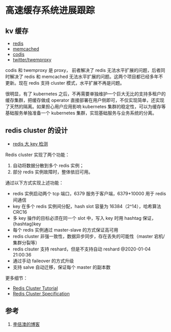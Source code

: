 <!-- toc -->
# 高速缓存系统进展跟踪

## kv 缓存

* [redis](https://redis.io/)
* [memcached](https://memcached.org/)
* [codis](https://github.com/CodisLabs/codis)
* [twitter/twemproxy](https://github.com/twitter/twemproxy)

codis 和 twemproxy 是 proxy， 前者解决了 redis 无法水平扩展的问题，后者同时解决了 redis 和 memcached 无法水平扩展的问题。这两个项目都已经多年不更新。现在 redis 支持 cluster 模式，水平扩展不再是问题。

很明显，有了 kubernetes 之后，不再需要单独维护一个巨大无比的支持多租户的缓存集群，把缓存做成 operator 直接部署在用户侧即可，不仅实现简单，还实现了天然的隔离。如果担心用户应用影响 kubernetes 集群的稳定性，可以为缓存等基础服务单独准备一个 kubernetes 集群，实现基础服务与业务系统的分离。

## redis cluster 的设计

* [redis 大 key 检测](https://stackoverflow.com/questions/13673058/what-is-the-easiest-way-to-find-the-biggest-objects-in-redis)

Redis cluster 实现了两个功能：

1. 自动将数据分散到多个 redis 实例；
2. 部分 redis 实例故障时，整体依旧可用。

通过以下方式实现上述功能：

* redis 实例启动两个 tcp 端口，6379 服务于客户端，6379+10000 用于 redis 间通信
* key 在多个 redis 实例间分配，hash slot 容量为 16384（2^14），哈希算法 CRC16 
* 多 key 操作的目标必须在同一个 slot 中，写入 key 时用 hashtag 保证，{hashtag}key
* 每个 redis 实例通过 master-slave 的方式保证高可用
* redis cluster 非强一致性，数据异步同步，存在丢失的可能性（master 宕机/集群分裂等）
* redis clsuter 支持 reshard，但是不支持自动 reshard @2020-01-04 21:00:36 
* 通过手动 faileover 的方式升级
* 支持 salve 自动迁移，保证每个 master 的副本数

更多细节：

* [Redis Cluster Tutorial](https://redis.io/topics/cluster-tutorial)
* [Redis Cluster Specification](https://redis.io/topics/cluster-spec)

## 参考

1. [李佶澳的博客][1]

[1]: https://www.lijiaocn.com "李佶澳的博客"

